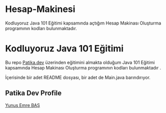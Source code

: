 # Hesap-Makinesi

Kodluyoruz Java 101 Eğitimi kapsamında açtığım Hesap Makinası Oluşturma programının kodları bulunmaktadır.  

# Kodluyoruz Java 101 Eğitimi

Bu repo [Patika.dev](https://www.patika.dev/tr) üzerinden eğitimini almakta olduğum Java 101 Eğitimi kapsamında Hesap Makinası Oluşturma programının kodları bulunmaktadır .

İçerisinde bir adet README dosyası, bir adet de Main.java barındırıyor.

## Patika Dev Profile

[Yunus Emre BAŞ](https://app.patika.dev/shqiptarbas)
